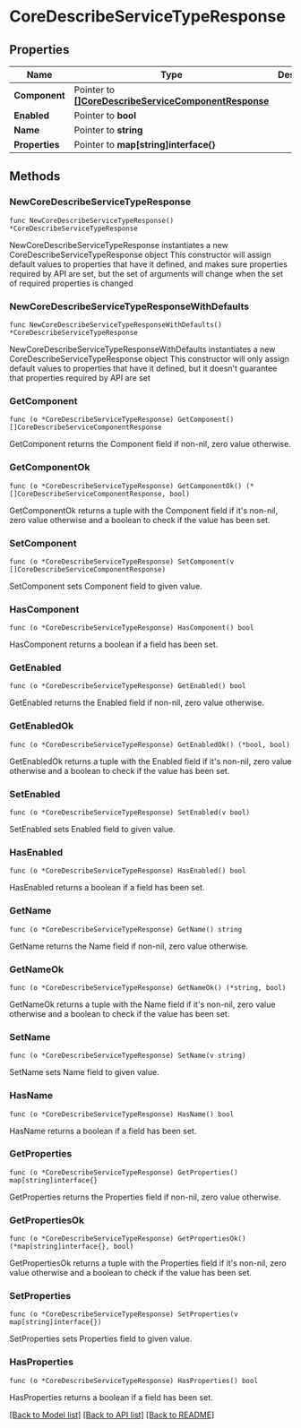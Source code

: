 # CoreDescribeServiceTypeResponse

## Properties

Name | Type | Description | Notes
------------ | ------------- | ------------- | -------------
**Component** | Pointer to [**[]CoreDescribeServiceComponentResponse**](CoreDescribeServiceComponentResponse.md) |  | [optional] 
**Enabled** | Pointer to **bool** |  | [optional] 
**Name** | Pointer to **string** |  | [optional] 
**Properties** | Pointer to **map[string]interface{}** |  | [optional] 

## Methods

### NewCoreDescribeServiceTypeResponse

`func NewCoreDescribeServiceTypeResponse() *CoreDescribeServiceTypeResponse`

NewCoreDescribeServiceTypeResponse instantiates a new CoreDescribeServiceTypeResponse object
This constructor will assign default values to properties that have it defined,
and makes sure properties required by API are set, but the set of arguments
will change when the set of required properties is changed

### NewCoreDescribeServiceTypeResponseWithDefaults

`func NewCoreDescribeServiceTypeResponseWithDefaults() *CoreDescribeServiceTypeResponse`

NewCoreDescribeServiceTypeResponseWithDefaults instantiates a new CoreDescribeServiceTypeResponse object
This constructor will only assign default values to properties that have it defined,
but it doesn't guarantee that properties required by API are set

### GetComponent

`func (o *CoreDescribeServiceTypeResponse) GetComponent() []CoreDescribeServiceComponentResponse`

GetComponent returns the Component field if non-nil, zero value otherwise.

### GetComponentOk

`func (o *CoreDescribeServiceTypeResponse) GetComponentOk() (*[]CoreDescribeServiceComponentResponse, bool)`

GetComponentOk returns a tuple with the Component field if it's non-nil, zero value otherwise
and a boolean to check if the value has been set.

### SetComponent

`func (o *CoreDescribeServiceTypeResponse) SetComponent(v []CoreDescribeServiceComponentResponse)`

SetComponent sets Component field to given value.

### HasComponent

`func (o *CoreDescribeServiceTypeResponse) HasComponent() bool`

HasComponent returns a boolean if a field has been set.

### GetEnabled

`func (o *CoreDescribeServiceTypeResponse) GetEnabled() bool`

GetEnabled returns the Enabled field if non-nil, zero value otherwise.

### GetEnabledOk

`func (o *CoreDescribeServiceTypeResponse) GetEnabledOk() (*bool, bool)`

GetEnabledOk returns a tuple with the Enabled field if it's non-nil, zero value otherwise
and a boolean to check if the value has been set.

### SetEnabled

`func (o *CoreDescribeServiceTypeResponse) SetEnabled(v bool)`

SetEnabled sets Enabled field to given value.

### HasEnabled

`func (o *CoreDescribeServiceTypeResponse) HasEnabled() bool`

HasEnabled returns a boolean if a field has been set.

### GetName

`func (o *CoreDescribeServiceTypeResponse) GetName() string`

GetName returns the Name field if non-nil, zero value otherwise.

### GetNameOk

`func (o *CoreDescribeServiceTypeResponse) GetNameOk() (*string, bool)`

GetNameOk returns a tuple with the Name field if it's non-nil, zero value otherwise
and a boolean to check if the value has been set.

### SetName

`func (o *CoreDescribeServiceTypeResponse) SetName(v string)`

SetName sets Name field to given value.

### HasName

`func (o *CoreDescribeServiceTypeResponse) HasName() bool`

HasName returns a boolean if a field has been set.

### GetProperties

`func (o *CoreDescribeServiceTypeResponse) GetProperties() map[string]interface{}`

GetProperties returns the Properties field if non-nil, zero value otherwise.

### GetPropertiesOk

`func (o *CoreDescribeServiceTypeResponse) GetPropertiesOk() (*map[string]interface{}, bool)`

GetPropertiesOk returns a tuple with the Properties field if it's non-nil, zero value otherwise
and a boolean to check if the value has been set.

### SetProperties

`func (o *CoreDescribeServiceTypeResponse) SetProperties(v map[string]interface{})`

SetProperties sets Properties field to given value.

### HasProperties

`func (o *CoreDescribeServiceTypeResponse) HasProperties() bool`

HasProperties returns a boolean if a field has been set.


[[Back to Model list]](../README.md#documentation-for-models) [[Back to API list]](../README.md#documentation-for-api-endpoints) [[Back to README]](../README.md)


